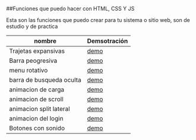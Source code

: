 ##Funciones que puedo hacer con HTML, CSS Y JS

Esta son las funciones que puedo crear para tu sistema o sitio web, son de estudio y de practica

| nombre | Demsotración |
| ------ | ------------ |
| Trajetas expansivas | [demo](https://codepen.io/developerestefani/full/abReKWX) |
|Barra peogresiva| [demo](https://codepen.io/developerestefani/full/mdQezML)|
|menu rotativo| [demo](https://codepen.io/developerestefani/full/LYaPgBY)|
|barra de busqueda oculta| [demo](https://codepen.io/developerestefani/full/WNmNbjN)|
|animacion de carga| [demo](https://codepen.io/developerestefani/full/ZEPbYOZ)|
|animacion de scroll| [demo](https://codepen.io/developerestefani/full/YzgygNb)|
|animacion split lateral| [demo](https://codepen.io/developerestefani/full/yLwgjYy)|
|animacion del login| [demo](https://codepen.io/developerestefani/full/ZEPKLZZ)|
|Botones con sonido| [demo](https://codepen.io/developerestefani/full/ZEPKLZZ)|
